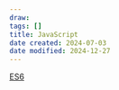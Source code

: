 ```yaml
---
draw:
tags: []
title: JavaScript
date created: 2024-07-03
date modified: 2024-12-27
---
```


[ES6](ES6.md)
